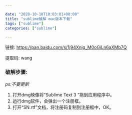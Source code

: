```yaml
---

date: "2020-10-18T10:03:01+08:00"
title: "sublime破解 mac版本下载"
tags: ["sublime"]
categories: ["sublime"]

---
```




链接: https://pan.baidu.com/s/1j94Xnjq_M0oGiLn6aXMb7Q 

提取码: wang 

### 破解步骤:

*ps:不要更新*

1. 打开dmg映像将“Sublime Text 3 ”拖到应用程序中。
2. 运行dmg软件，会弹出一个注册框。
3. 打开“SN.rtf”文档，将注册码复制到注册框中，OK。



